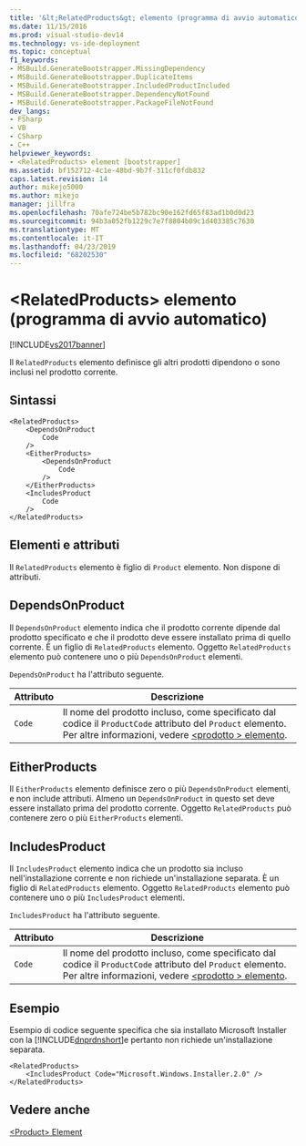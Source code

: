 ```yaml
---
title: '&lt;RelatedProducts&gt; elemento (programma di avvio automatico) | Microsoft Docs'
ms.date: 11/15/2016
ms.prod: visual-studio-dev14
ms.technology: vs-ide-deployment
ms.topic: conceptual
f1_keywords:
- MSBuild.GenerateBootstrapper.MissingDependency
- MSBuild.GenerateBootstrapper.DuplicateItems
- MSBuild.GenerateBootstrapper.IncludedProductIncluded
- MSBuild.GenerateBootstrapper.DependencyNotFound
- MSBuild.GenerateBootstrapper.PackageFileNotFound
dev_langs:
- FSharp
- VB
- CSharp
- C++
helpviewer_keywords:
- <RelatedProducts> element [bootstrapper]
ms.assetid: bf152712-4c1e-48bd-9b7f-311cf0fdb832
caps.latest.revision: 14
author: mikejo5000
ms.author: mikejo
manager: jillfra
ms.openlocfilehash: 70afe724be5b782bc90e162fd65f83ad1b0d0d23
ms.sourcegitcommit: 94b3a052fb1229c7e7f8804b09c1d403385c7630
ms.translationtype: MT
ms.contentlocale: it-IT
ms.lasthandoff: 04/23/2019
ms.locfileid: "68202530"
---
```

# <a name="ltrelatedproductsgt-element-bootstrapper"></a>&lt;RelatedProducts&gt; elemento (programma di avvio automatico)
[!INCLUDE[vs2017banner](../includes/vs2017banner.md)]

Il `RelatedProducts` elemento definisce gli altri prodotti dipendono o sono inclusi nel prodotto corrente.  
  
## <a name="syntax"></a>Sintassi  
  
```  
<RelatedProducts>  
    <DependsOnProduct  
        Code  
    />  
    <EitherProducts>  
        <DependsOnProduct  
            Code  
        />  
    </EitherProducts>  
    <IncludesProduct  
        Code  
    />  
</RelatedProducts>  
```  
  
## <a name="elements-and-attributes"></a>Elementi e attributi  
 Il `RelatedProducts` elemento è figlio di `Product` elemento. Non dispone di attributi.  
  
## <a name="dependsonproduct"></a>DependsOnProduct  
 Il `DependsOnProduct` elemento indica che il prodotto corrente dipende dal prodotto specificato e che il prodotto deve essere installato prima di quello corrente. È un figlio di `RelatedProducts` elemento. Oggetto `RelatedProducts` elemento può contenere uno o più `DependsOnProduct` elementi.  
  
 `DependsOnProduct` ha l'attributo seguente.  
  
|Attributo|Descrizione|  
|---------------|-----------------|  
|`Code`|Il nome del prodotto incluso, come specificato dal codice il `ProductCode` attributo del `Product` elemento. Per altre informazioni, vedere [ \<prodotto > elemento](../deployment/product-element-bootstrapper.md).|  
  
## <a name="eitherproducts"></a>EitherProducts  
 Il `EitherProducts` elemento definisce zero o più `DependsOnProduct` elementi, e non include attributi. Almeno un `DependsOnProduct` in questo set deve essere installato prima del prodotto corrente. Oggetto `RelatedProducts` può contenere zero o più `EitherProducts` elementi.  
  
## <a name="includesproduct"></a>IncludesProduct  
 Il `IncludesProduct` elemento indica che un prodotto sia incluso nell'installazione corrente e non richiede un'installazione separata. È un figlio di `RelatedProducts` elemento. Oggetto `RelatedProducts` elemento può contenere uno o più `IncludesProduct` elementi.  
  
 `IncludesProduct` ha l'attributo seguente.  
  
|Attributo|Descrizione|  
|---------------|-----------------|  
|`Code`|Il nome del prodotto incluso, come specificato dal codice il `ProductCode` attributo del `Product` elemento. Per altre informazioni, vedere [ \<prodotto > elemento](../deployment/product-element-bootstrapper.md).|  
  
## <a name="example"></a>Esempio  
 Esempio di codice seguente specifica che sia installato Microsoft Installer con la [!INCLUDE[dnprdnshort](../includes/dnprdnshort-md.md)]e pertanto non richiede un'installazione separata.  
  
```  
<RelatedProducts>  
    <IncludesProduct Code="Microsoft.Windows.Installer.2.0" />  
</RelatedProducts>  
```  
  
## <a name="see-also"></a>Vedere anche  
 [\<Product> Element](../deployment/product-element-bootstrapper.md)
